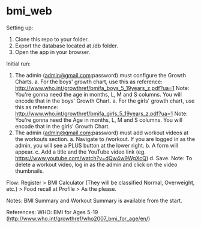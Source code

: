 # bmi_web

Setting up:
  1. Clone this repo to your folder.
  2. Export the database located at /db folder.
  3. Open the app in your browser.
  
Initial run:
  1. The admin (admin@gmail.com:password) must configure the Growth Charts.
      a. For the boys' growth chart, use this as reference: http://www.who.int/growthref/bmifa_boys_5_19years_z.pdf?ua=1
          Note: You're gonna need the age in months, L, M and S columns. You will encode that in the boys' Growth Chart.
      a. For the girls' growth chart, use this as reference: http://www.who.int/growthref/bmifa_girls_5_19years_z.pdf?ua=1
          Note: You're gonna need the Age in months, L, M and S columns. You will encode that in the girls' Growth Chart.
  2. The admin (admin@gmail.com:password) must add workout videos at the workouts section.
      a. Navigate to /workout. If you are logged in as the admin, you will see a PLUS button at the lower right.
      b. A form will appear.
      c. Add a title and the YouTube video link (eg. https://www.youtube.com/watch?v=dQw4w9WgXcQ)
      d. Save.
      Note: To delete a workout video, log in as the admin and click on the video thumbnails.
  
Flow:
  Register > BMI Calculator (They will be classified Normal, Overweight, etc.) > Food recall at Profile > As the please.
  
Notes:
  BMI Summary and Workout Summary is available from the start.

References:
  WHO: BMI for Ages 5-19 (http://www.who.int/growthref/who2007_bmi_for_age/en/)
